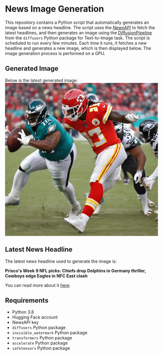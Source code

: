 # News Image Generation
This repository contains a Python script that automatically generates an image based on a news headline. The script uses the [NewsAPI](https://newsapi.org/) to fetch the latest headlines, and then generates an image using the [DiffusionPipeline](https://github.com/huggingface/diffusers) from the `diffusers` Python package for Text-to-Image task.
The script is scheduled to run every few minutes. Each time it runs, it fetches a new headline and generates a new image, which is then displayed below. The image generation process is performed on a GPU.

## Generated Image
Below is the latest generated image:
![Generated Image](image.png)

## Latest News Headline
The latest news headline used to generate the image is:

**Prisco's Week 9 NFL picks: Chiefs drop Dolphins in Germany thriller, Cowboys edge Eagles in NFC East clash**

You can read more about it [here](https://news.google.com/rss/articles/CBMiiwFodHRwczovL3d3dy5jYnNzcG9ydHMuY29tL25mbC9uZXdzL3ByaXNjb3Mtd2Vlay05LW5mbC1waWNrcy1jaGllZnMtZHJvcC1kb2xwaGlucy1pbi1nZXJtYW55LXRocmlsbGVyLWNvd2JveXMtZWRnZS1lYWdsZXMtaW4tbmZjLWVhc3QtY2xhc2gv0gGPAWh0dHBzOi8vd3d3LmNic3Nwb3J0cy5jb20vbmZsL25ld3MvcHJpc2Nvcy13ZWVrLTktbmZsLXBpY2tzLWNoaWVmcy1kcm9wLWRvbHBoaW5zLWluLWdlcm1hbnktdGhyaWxsZXItY293Ym95cy1lZGdlLWVhZ2xlcy1pbi1uZmMtZWFzdC1jbGFzaC9hbXAv?oc=5).

## Requirements
- Python 3.8
- Hugging Face account
- NewsAPI key
- `diffusers` Python package
- `invisible_watermark` Python package
- `transformers` Python package
- `accelerate` Python package
- `safetensors` Python package
